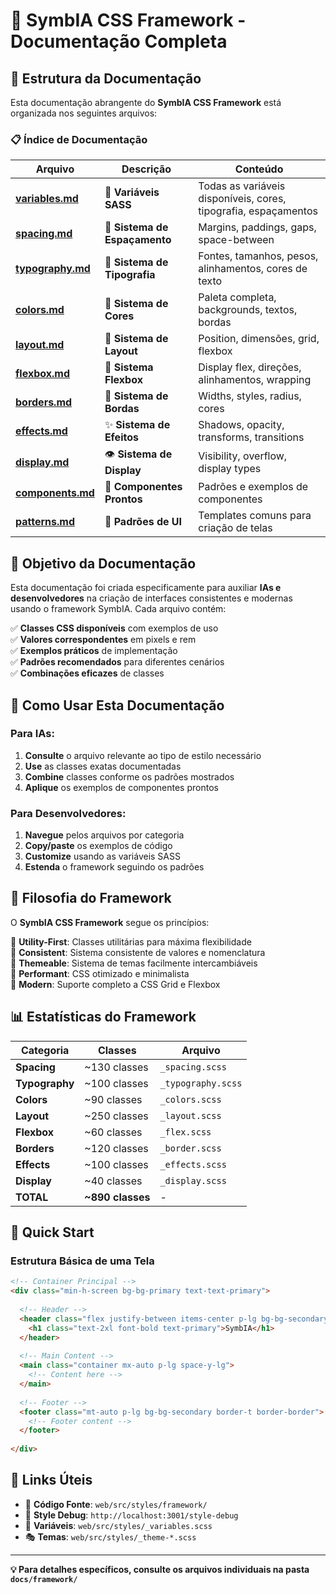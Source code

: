 # 🎨 SymbIA CSS Framework - Documentação Completa

## 📁 **Estrutura da Documentação**

Esta documentação abrangente do **SymbIA CSS Framework** está organizada nos seguintes arquivos:

### 📋 **Índice de Documentação**

| Arquivo | Descrição | Conteúdo |
|---------|-----------|----------|
| [**variables.md**](./variables.md) | 🔧 **Variáveis SASS** | Todas as variáveis disponíveis, cores, tipografia, espaçamentos |
| [**spacing.md**](./spacing.md) | 📏 **Sistema de Espaçamento** | Margins, paddings, gaps, space-between |
| [**typography.md**](./typography.md) | 📝 **Sistema de Tipografia** | Fontes, tamanhos, pesos, alinhamentos, cores de texto |
| [**colors.md**](./colors.md) | 🎨 **Sistema de Cores** | Paleta completa, backgrounds, textos, bordas |
| [**layout.md**](./layout.md) | 📐 **Sistema de Layout** | Position, dimensões, grid, flexbox |
| [**flexbox.md**](./flexbox.md) | 🔄 **Sistema Flexbox** | Display flex, direções, alinhamentos, wrapping |
| [**borders.md**](./borders.md) | 🔲 **Sistema de Bordas** | Widths, styles, radius, cores |
| [**effects.md**](./effects.md) | ✨ **Sistema de Efeitos** | Shadows, opacity, transforms, transitions |
| [**display.md**](./display.md) | 👁️ **Sistema de Display** | Visibility, overflow, display types |
| [**components.md**](./components.md) | 🧩 **Componentes Prontos** | Padrões e exemplos de componentes |
| [**patterns.md**](./patterns.md) | 📱 **Padrões de UI** | Templates comuns para criação de telas |

## 🎯 **Objetivo da Documentação**

Esta documentação foi criada especificamente para auxiliar **IAs e desenvolvedores** na criação de interfaces consistentes e modernas usando o framework SymbIA. Cada arquivo contém:

✅ **Classes CSS disponíveis** com exemplos de uso  
✅ **Valores correspondentes** em pixels e rem  
✅ **Exemplos práticos** de implementação  
✅ **Padrões recomendados** para diferentes cenários  
✅ **Combinações eficazes** de classes  

## 🚀 **Como Usar Esta Documentação**

### **Para IAs:**
1. **Consulte** o arquivo relevante ao tipo de estilo necessário
2. **Use** as classes exatas documentadas
3. **Combine** classes conforme os padrões mostrados
4. **Aplique** os exemplos de componentes prontos

### **Para Desenvolvedores:**
1. **Navegue** pelos arquivos por categoria
2. **Copy/paste** os exemplos de código
3. **Customize** usando as variáveis SASS
4. **Estenda** o framework seguindo os padrões

## 🎨 **Filosofia do Framework**

O **SymbIA CSS Framework** segue os princípios:

🔹 **Utility-First**: Classes utilitárias para máxima flexibilidade  
🔹 **Consistent**: Sistema consistente de valores e nomenclatura  
🔹 **Themeable**: Sistema de temas facilmente intercambiáveis  
🔹 **Performant**: CSS otimizado e minimalista  
🔹 **Modern**: Suporte completo a CSS Grid e Flexbox  

## 📊 **Estatísticas do Framework**

| Categoria | Classes | Arquivo |
|-----------|---------|---------|
| **Spacing** | ~130 classes | `_spacing.scss` |
| **Typography** | ~100 classes | `_typography.scss` |
| **Colors** | ~90 classes | `_colors.scss` |
| **Layout** | ~250 classes | `_layout.scss` |
| **Flexbox** | ~60 classes | `_flex.scss` |
| **Borders** | ~120 classes | `_border.scss` |
| **Effects** | ~100 classes | `_effects.scss` |
| **Display** | ~40 classes | `_display.scss` |
| **TOTAL** | **~890 classes** | - |

## 🎯 **Quick Start**

### **Estrutura Básica de uma Tela**
```html
<!-- Container Principal -->
<div class="min-h-screen bg-bg-primary text-text-primary">
  
  <!-- Header -->
  <header class="flex justify-between items-center p-lg bg-bg-secondary border-b border-border">
    <h1 class="text-2xl font-bold text-primary">SymbIA</h1>
  </header>
  
  <!-- Main Content -->
  <main class="container mx-auto p-lg space-y-lg">
    <!-- Content here -->
  </main>
  
  <!-- Footer -->
  <footer class="mt-auto p-lg bg-bg-secondary border-t border-border">
    <!-- Footer content -->
  </footer>
  
</div>
```

## 🔗 **Links Úteis**

- 📁 **Código Fonte**: `web/src/styles/framework/`
- 🎨 **Style Debug**: `http://localhost:3001/style-debug`
- 🔧 **Variáveis**: `web/src/styles/_variables.scss`
- 🎭 **Temas**: `web/src/styles/_theme-*.scss`

---

**💡 Para detalhes específicos, consulte os arquivos individuais na pasta `docs/framework/`**
